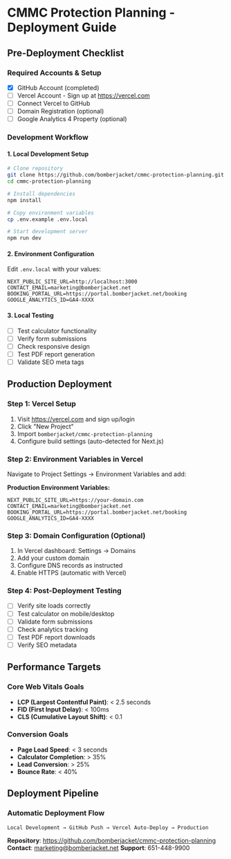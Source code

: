 # CMMC Protection Planning - Deployment Guide

## Pre-Deployment Checklist

### Required Accounts & Setup
- [x] GitHub Account (completed)
- [ ] Vercel Account - Sign up at https://vercel.com
- [ ] Connect Vercel to GitHub
- [ ] Domain Registration (optional)
- [ ] Google Analytics 4 Property (optional)

### Development Workflow

#### 1. Local Development Setup
```bash
# Clone repository
git clone https://github.com/bomberjacket/cmmc-protection-planning.git
cd cmmc-protection-planning

# Install dependencies
npm install

# Copy environment variables
cp .env.example .env.local

# Start development server
npm run dev
```

#### 2. Environment Configuration
Edit `.env.local` with your values:
```
NEXT_PUBLIC_SITE_URL=http://localhost:3000
CONTACT_EMAIL=marketing@bomberjacket.net
BOOKING_PORTAL_URL=https://portal.bomberjacket.net/booking
GOOGLE_ANALYTICS_ID=GA4-XXXX
```

#### 3. Local Testing
- [ ] Test calculator functionality
- [ ] Verify form submissions
- [ ] Check responsive design
- [ ] Test PDF report generation
- [ ] Validate SEO meta tags

## Production Deployment

### Step 1: Vercel Setup
1. Visit https://vercel.com and sign up/login
2. Click "New Project"
3. Import `bomberjacket/cmmc-protection-planning`
4. Configure build settings (auto-detected for Next.js)

### Step 2: Environment Variables in Vercel
Navigate to Project Settings → Environment Variables and add:

**Production Environment Variables:**
```
NEXT_PUBLIC_SITE_URL=https://your-domain.com
CONTACT_EMAIL=marketing@bomberjacket.net
BOOKING_PORTAL_URL=https://portal.bomberjacket.net/booking
GOOGLE_ANALYTICS_ID=GA4-XXXX
```

### Step 3: Domain Configuration (Optional)
1. In Vercel dashboard: Settings → Domains
2. Add your custom domain
3. Configure DNS records as instructed
4. Enable HTTPS (automatic with Vercel)

### Step 4: Post-Deployment Testing
- [ ] Verify site loads correctly
- [ ] Test calculator on mobile/desktop
- [ ] Validate form submissions
- [ ] Check analytics tracking
- [ ] Test PDF report downloads
- [ ] Verify SEO metadata

## Performance Targets

### Core Web Vitals Goals
- **LCP (Largest Contentful Paint)**: < 2.5 seconds
- **FID (First Input Delay)**: < 100ms
- **CLS (Cumulative Layout Shift)**: < 0.1

### Conversion Goals
- **Page Load Speed**: < 3 seconds
- **Calculator Completion**: > 35%
- **Lead Conversion**: > 25%
- **Bounce Rate**: < 40%

## Deployment Pipeline

### Automatic Deployment Flow
```
Local Development → GitHub Push → Vercel Auto-Deploy → Production
```

**Repository**: https://github.com/bomberjacket/cmmc-protection-planning
**Contact**: marketing@bomberjacket.net
**Support**: 651-448-9900